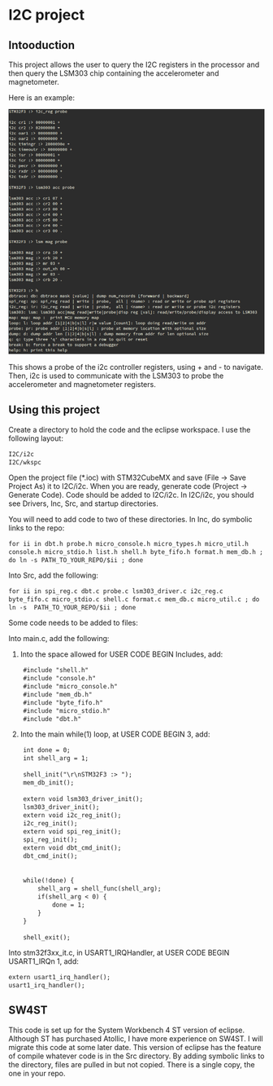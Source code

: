 I2C project
===========================================

## Intooduction

This project allows the user to query the I2C registers in the processor and then query the LSM303 chip containing the accelerometer and magnetometer.

Here is an example:

![screenshot](../doc/images/i2c_probe.png "showing probe of i2c registers, LSM303 registers")

This shows a probe of the i2c controller registers, using + and - to navigate.  Then, i2c is used to communicate with the LSM303 to probe the accelerometer and magnetometer registers.

## Using this project

Create a directory to hold the code and the eclipse workspace.  I use the following layout:

    I2C/i2c
    I2C/wkspc

Open the project file (\*.ioc) with STM32CubeMX and save (File -> Save Project As) it to I2C/i2c.  When you are ready, generate code (Project -> Generate Code).  Code should be added to I2C/i2c.  In I2C/i2c, you should see Drivers, Inc, Src, and startup directories.

You will need to add code to two of these directories.  In Inc, do symbolic links to the repo:

    for ii in dbt.h probe.h micro_console.h micro_types.h micro_util.h console.h micro_stdio.h list.h shell.h byte_fifo.h format.h mem_db.h ; do ln -s PATH_TO_YOUR_REPO/$ii ; done

Into Src, add the following:

    for ii in spi_reg.c dbt.c probe.c lsm303_driver.c i2c_reg.c byte_fifo.c micro_stdio.c shell.c format.c mem_db.c micro_util.c ; do ln -s  PATH_TO_YOUR_REPO/$ii ; done

Some code needs to be added to files:

Into main.c, add the following:

1) Into the space allowed for USER CODE BEGIN Includes, add:
~~~
    #include "shell.h"
    #include "console.h"
    #include "micro_console.h"
    #include "mem_db.h"
    #include "byte_fifo.h"
    #include "micro_stdio.h"
    #include "dbt.h"
~~~
2) Into the main while(1) loop, at USER CODE BEGIN 3, add:
~~~
    int done = 0;
    int shell_arg = 1;

    shell_init("\r\nSTM32F3 :> ");
    mem_db_init();

    extern void lsm303_driver_init();
    lsm303_driver_init();
    extern void i2c_reg_init();
    i2c_reg_init();
    extern void spi_reg_init();
    spi_reg_init();
    extern void dbt_cmd_init();
    dbt_cmd_init();


    while(!done) {
        shell_arg = shell_func(shell_arg);
        if(shell_arg < 0) {
            done = 1;
        }
    }

    shell_exit();
~~~
Into stm32f3xx\_it.c, in USART1\_IRQHandler, at USER CODE BEGIN USART1\_IRQn 1, add:

    extern usart1_irq_handler();
    usart1_irq_handler();

## SW4ST

This code is set up for the System Workbench 4 ST version of eclipse.  Although ST has purchased Atollic, I have more experience on SW4ST.  I will migrate this code at some later date.  This version of eclipse has the feature of compile whatever code is in the Src directory.  By adding symbolic links to the directory, files are pulled in but not copied.  There is a single copy, the one in your repo.


